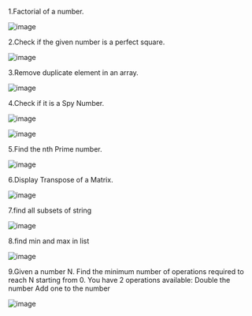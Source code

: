 
1.Factorial of a number.


![image](https://user-images.githubusercontent.com/52289692/152693416-3971be7b-495c-45f7-bb4c-344882d7f313.png)

2.Check if the given number is a perfect square.


![image](https://user-images.githubusercontent.com/52289692/152693512-3280cffe-4583-4844-81bb-10089588cf36.png)

3.Remove duplicate element in an array.

![image](https://user-images.githubusercontent.com/52289692/152693706-f215afe3-b7ef-4ca9-89a8-ac38e40c62f9.png)

4.Check if it is a Spy Number.

![image](https://user-images.githubusercontent.com/52289692/152693756-9ceb1a2c-446c-4fe9-96a3-f6ff3d02dc10.png)

![image](https://user-images.githubusercontent.com/52289692/152693759-270b2d95-720a-4ae0-bd2a-0cdae82a920f.png)

5.Find the nth Prime number.

![image](https://user-images.githubusercontent.com/52289692/152693822-b5e97f71-0daf-4d50-a494-4f5cdce8e5d2.png)

6.Display Transpose of a Matrix.

![image](https://user-images.githubusercontent.com/52289692/152693851-8f0a381e-6532-43d2-915e-37bf130ef525.png)

7.find all subsets of string

![image](https://user-images.githubusercontent.com/52289692/152693880-9701079b-da35-4bea-897a-b2bd3993e88e.png)

8.find min and max in list

![image](https://user-images.githubusercontent.com/52289692/152693946-e70f869b-3c7a-4220-bc0a-eaaf91b7ad70.png)

9.Given a number N. Find the minimum number of operations required to reach N starting from 0. 
You have 2 operations available:
Double the number
Add one to the number

![image](https://user-images.githubusercontent.com/52289692/152694007-0314c58d-8cd8-4079-903a-2738a417d4dd.png)




